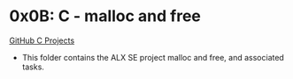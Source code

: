 # 0x0B: C - malloc and free

[GitHub C Projects](https://github.com/iamGpower/alx-low_level_programming.git)

* This folder contains the ALX SE project malloc and free, and associated tasks.
